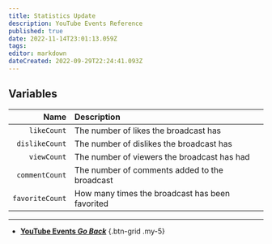 ```yaml
---
title: Statistics Update
description: YouTube Events Reference
published: true
date: 2022-11-14T23:01:13.059Z
tags: 
editor: markdown
dateCreated: 2022-09-29T22:24:41.093Z
---
```


## Variables
Name | Description
----:|:------------
`likeCount` | The number of likes the broadcast has
`dislikeCount` | The number of dislikes the broadcast has
`viewCount` | The number of viewers the broadcast has had
`commentCount` | The number of comments added to the broadcast
`favoriteCount` | How many times the broadcast has been favorited

---

- [<i class="mdi mdi-chevron-left"></i>**YouTube Events *Go Back***](/en/Platforms/YouTube/Events)
{.btn-grid .my-5}